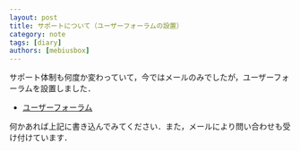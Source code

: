 ```yaml
---
layout: post
title: サポートについて（ユーザーフォーラムの設置）
category: note
tags: [diary]
authors: [mebiusbox]
---
```


サポート体制も何度か変わっていて，今ではメールのみでしたが，ユーザーフォーラムを設置しました．

- [ユーザーフォーラム](http://mebiusbox.sakura.ne.jp/forum/)

何かあれば上記に書き込んでみてください．また，メールにより問い合わせも受け付けています．
